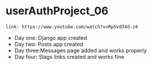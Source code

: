 # userAuthProject_06

```text
link: https://www.youtube.com/watch?v=Rp5vd34d-z4
```

- Day one: Django app created
- Day two: Posts app created
- Day three:Messages page added and works properly
- Day four: Slags links created and works fine
